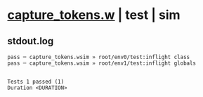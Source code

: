 # [capture_tokens.w](../../../../../examples/tests/valid/capture_tokens.w) | test | sim

## stdout.log
```log
pass ─ capture_tokens.wsim » root/env0/test:inflight class  
pass ─ capture_tokens.wsim » root/env1/test:inflight globals
 
 
Tests 1 passed (1)
Duration <DURATION>
```

